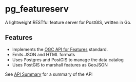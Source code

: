 # pg_featureserv

A lightweight RESTful feature server for PostGIS, written in Go.

## Features

* Implements the [OGC API for Features](http://docs.opengeospatial.org/is/17-069r3/17-069r3.html) standard.
* Emits JSON and HTML formats
* Uses Postgres and PostGIS to manage the data catalog
* Uses PostGIS to marshall features as GeoJSON

See [API Summary](API.md) for a summary of the API
